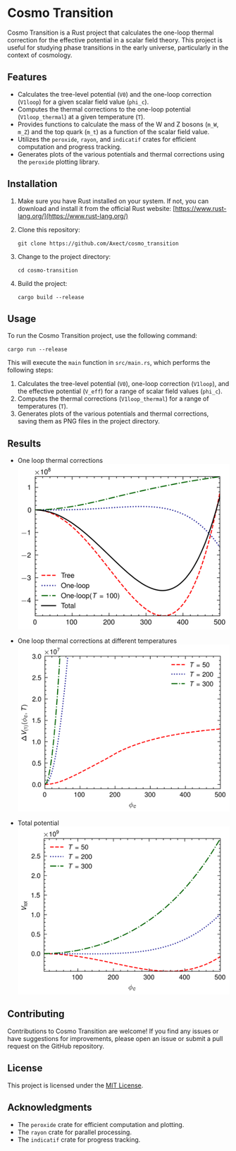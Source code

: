 # Cosmo Transition

Cosmo Transition is a Rust project that calculates the one-loop thermal correction for the effective potential in a scalar field theory. This project is useful for studying phase transitions in the early universe, particularly in the context of cosmology.

## Features

- Calculates the tree-level potential (`V0`) and the one-loop correction (`V1loop`) for a given scalar field value (`phi_c`).
- Computes the thermal corrections to the one-loop potential (`V1loop_thermal`) at a given temperature (`T`).
- Provides functions to calculate the mass of the W and Z bosons (`m_W`, `m_Z`) and the top quark (`m_t`) as a function of the scalar field value.
- Utilizes the `peroxide`, `rayon`, and `indicatif` crates for efficient computation and progress tracking.
- Generates plots of the various potentials and thermal corrections using the `peroxide` plotting library.

## Installation

1. Make sure you have Rust installed on your system. If not, you can download and install it from the official Rust website: [https://www.rust-lang.org/](https://www.rust-lang.org/)

2. Clone this repository:
   ```
   git clone https://github.com/Axect/cosmo_transition
   ```

3. Change to the project directory:
   ```
   cd cosmo-transition
   ```

4. Build the project:
   ```
   cargo build --release
   ```

## Usage

To run the Cosmo Transition project, use the following command:

```
cargo run --release
```

This will execute the `main` function in `src/main.rs`, which performs the following steps:

1. Calculates the tree-level potential (`V0`), one-loop correction (`V1loop`), and the effective potential (`V_eff`) for a range of scalar field values (`phi_c`).
2. Computes the thermal corrections (`V1loop_thermal`) for a range of temperatures (`T`).
3. Generates plots of the various potentials and thermal corrections, saving them as PNG files in the project directory.

## Results

- One loop thermal corrections
  ![one_loop_thermal_phi_c.png](one_loop_thermal_phi_c.png)

- One loop thermal corrections at different temperatures
  ![V_thermal.png](V_thermal.png)

- Total potential
  ![V_tot.png](V_tot.png)

## Contributing

Contributions to Cosmo Transition are welcome! If you find any issues or have suggestions for improvements, please open an issue or submit a pull request on the GitHub repository.

## License

This project is licensed under the [MIT License](LICENSE).

## Acknowledgments

- The `peroxide` crate for efficient computation and plotting.
- The `rayon` crate for parallel processing.
- The `indicatif` crate for progress tracking.
